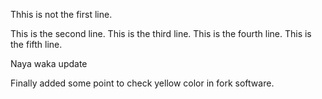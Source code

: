 
Thhis is  not the first line.

This is the second line.
This is the third line. 
This is the fourth line.
This is the fifth line.

Naya waka update

Finally added some point to check yellow color in fork software.
